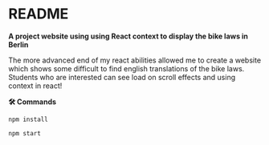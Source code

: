 # README



**A project website using using React context to display the bike laws in Berlin**

The more advanced end of my react abilities allowed me to create a website which shows some difficult to find english translations of the bike laws.
Students who are interested can see load on scroll effects and using context in react!





 **🛠️ Commands**
 
 `npm install`
 
 `npm start`
